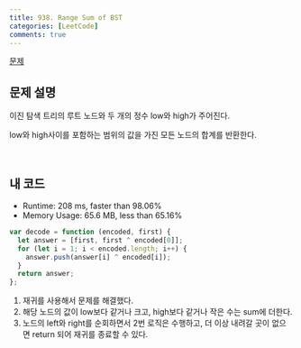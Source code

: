 ```yaml
---
title: 938. Range Sum of BST
categories: [LeetCode]
comments: true
---
```


[문제](https://leetcode.com/problems/range-sum-of-bst/)

## 문제 설명

이진 탐색 트리의 루트 노드와 두 개의 정수 low와 high가 주어진다.

low와 high사이를 포함하는 범위의 값을 가진 모든 노드의 합계를 반환한다.

<br>

## 내 코드

- Runtime: 208 ms, faster than 98.06%
- Memory Usage: 65.6 MB, less than 65.16%

```js
var decode = function (encoded, first) {
  let answer = [first, first ^ encoded[0]];
  for (let i = 1; i < encoded.length; i++) {
    answer.push(answer[i] ^ encoded[i]);
  }
  return answer;
};
```

1. 재귀를 사용해서 문제를 해결했다.
2. 해당 노드의 값이 low보다 같거나 크고, high보다 같거나 작은 수는 sum에 더한다.
3. 노드의 left와 right를 순회하면서 2번 로직은 수행하고, 더 이상 내려갈 곳이 없으면 return 되어 재귀를 종료할 수 있다.
